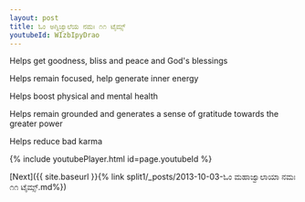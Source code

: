 ```yaml
---
layout: post
title: ಓಂ ಅಗ್ನಿಜ್ವಾಲೆಯ ನಮಃ ೧೧ ಟೈಮ್ಸ್
youtubeId: WIzbIpyDrao
---
```

 
 
Helps get goodness, bliss and peace and God's blessings
 
Helps remain focused, help generate inner energy 
 
Helps boost physical and mental health 
 
Helps remain grounded and generates a sense of gratitude towards the greater power 
 
Helps reduce bad karma
 
 
 
 


{% include youtubePlayer.html id=page.youtubeId %}
 
[Next]({{ site.baseurl }}{% link  split1/_posts/2013-10-03-ಓಂ ಮಹಾಜ್ವಾಲಾಯಾ ನಮಃ ೧೧ ಟೈಮ್ಸ್.md%})
 
